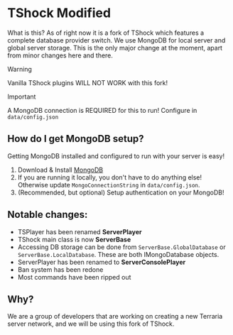 # TShock Modified
What is this? As of right now it is a fork of TShock which features a complete database provider switch. We use MongoDB for local server and global server storage. This is the only major change at the moment, apart from minor changes here and there.

> [!WARNING]
> Vanilla TShock plugins WILL NOT WORK with this fork!
 
> [!IMPORTANT]
> A MongoDB connection is REQUIRED for this to run! Configure in `data/config.json`

## How do I get MongoDB setup?
Getting MongoDB installed and configured to run with your server is easy! 

1. Download & Install [MongoDB](https://www.mongodb.com/try/download/community)
2. If you are running it locally, you don't have to do anything else! Otherwise update `MongoConnectionString` in `data/config.json`.
3. (Recommended, but optional) Setup authentication on your MongoDB!

## Notable changes:
- TSPlayer has been renamed **ServerPlayer**
- TShock main class is now **ServerBase**
- Accessing DB storage can be done from `ServerBase.GlobalDatabase` or `ServerBase.LocalDatabase`. These are both IMongoDatabase objects.
- ServerPlayer has been renamed to **ServerConsolePlayer**
- Ban system has been redone
- Most commands have been ripped out

## Why?
We are a group of developers that are working on creating a new Terraria server network, and we will be using this fork of TShock.
